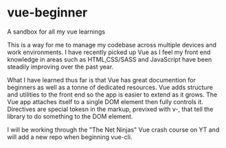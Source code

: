 # vue-beginner
A sandbox for all my vue learnings

This is a way for me to manage my codebase across multiple devices and work environments. 
I have recently picked up Vue as I feel my front end knowledge in areas such as HTML,CSS/SASS and JavaScript have been steadily improving over the past year. 


What I have learned thus far is that Vue has great documention for beginners as well as a tonne of dedicated resources. 
Vue adds structure and utilities to the front end so the app is easier to extend as it grows. 
The Vue app attaches itself to a single DOM element then fully controls it. 
Directives are special tokesn in the markup, previxed with v-, that tell the library to do something to the DOM element. 


I will be working through the "The Net Ninjas" Vue crash course on YT and will add a new repo when beginning vue-cli.
